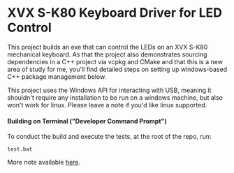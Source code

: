 # XVX S-K80 Keyboard Driver for LED Control

This project builds an exe that can control the LEDs on an XVX S-K80 mechanical keyboard.  As that the project also demonstrates sourcing dependencies in a C++ project via vcpkg and CMake and that this is a new area of study for me, you'll find detailed steps on setting up windows-based C++ package management below.

This project uses the Windows API for interacting with USB, meaning it shouldn't require any installation to be run on a windows machine, but also won't work for linux.  Please leave a note if you'd like linux supported.


#### Building on Terminal ("Developer Command Prompt")

To conduct the build and execute the tests, at the root of the repo, run:
```
test.bat
```

More note available [here](docs/env_setup_and_building.md).
